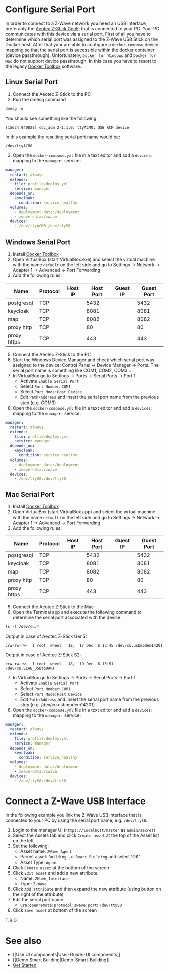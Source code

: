 # Configure Serial Port

In order to connect to a Z-Wave network you need an USB interface, preferably the [Aeotec Z-Stick Gen5](http://aeotec.com/z-wave-usb-stick), that is connected to your PC. Your PC communicates with this device via a serial port. First of all you have to determine which serial port was assigned to the Z-Wave USB Stick on the Docker host. After that your are able to configure a `docker-compose` device mapping so that the serial port is accessible within the docker container (device passthrough). Unfortunately, `Docker for Windows` and `Docker for Mac` do not support device passthrough. In this case you have to resort to the legacy [Docker Toolbox](http://docs.docker.com/toolbox) software.     

## Linux Serial Port 

1. Connect the Aeotec Z-Stick to the PC
2. Run the dmesg command
```
dmesg -w
```
You should see something like the following:
```
[15624.940828] cdc_acm 2-1:1.0: ttyACM0: USB ACM device
```
In this example the resulting serial port name would be:
```
/dev/ttyACM0
``` 
3. Open the `docker-compose.yml` file in a text editor and add a `devices:` mapping to the `manager:` service:
```yml
manager:
  restart: always
  extends:
    file: profile/deploy.yml
    service: manager
  depends_on:
    keycloak:
      condition: service_healthy
  volumes:
    - deployment-data:/deployment
    - zwave-data:/zwave
  devices:
    - /dev/ttyACM0:/dev/ttyS0
```
 
## Windows Serial Port 

1. Install [Docker Toolbox](http://docs.docker.com/toolbox)
2. Open VirtualBox (start VirtualBox.exe) and select the virtual machine with the name `default` on the left side and go to Settings -> Network -> Adapter 1 -> Advanced -> Port Forwarding
4. Add the following rules:
 
 | Name | Protocol | Host IP | Host Port | Guest IP | Guest Port |
 | --- | --- | --- | --- | --- | --- |
 |postgresql|TCP||5432||5432|
 | keycloak | TCP |  | 8081 |  | 8081 |
 | map | TCP |  | 8082 |  | 8082 |
 | proxy http | TCP |  | 80 |  | 80 |
 | proxy https | TCP |  | 443 |  | 443 |

5. Connect the Aeotec Z-Stick to the PC
6. Start the Windows Device Manager and check which serial port was assigned to the device:
 Control Panel -> Device Manager -> Ports. The serial port name is something like COM1, COM2, COM3...  
7. In VirtualBox go to Settings -> Ports -> Serial Ports -> Port 1
   * Activate `Enable Serial Port`
   * Select `Port Number`: `COM1`
   * Select `Port Mode`: `Host Device`
   * Edit `Path/Address` and insert the serial port name from the previous step (e.g. COM3)  
8. Open the `docker-compose.yml` file in a text editor and add a `devices:` mapping to the `manager:` service:
```yml
manager:
  restart: always
  extends:
    file: profile/deploy.yml
    service: manager
  depends_on:
    keycloak:
      condition: service_healthy
  volumes:
    - deployment-data:/deployment
    - zwave-data:/zwave
  devices:
    - /dev/ttyS0:/dev/ttyS0
```
 
## Mac Serial Port 

1. Install [Docker Toolbox](http://docs.docker.com/toolbox)
2. Open VirtualBox (start VirtualBox.app) and select the virtual machine with the name `default` on the left side and go to Settings -> Network -> Adapter 1 -> Advanced -> Port Forwarding
4. Add the following rules:
 
 | Name | Protocol | Host IP | Host Port | Guest IP | Guest Port |
 | --- | --- | --- | --- | --- | --- |
 |postgresql|TCP||5432||5432|
 | keycloak | TCP |  | 8081 |  | 8081 |
 | map | TCP |  | 8082 |  | 8082 |
 | proxy http | TCP |  | 80 |  | 80 |
 | proxy https | TCP |  | 443 |  | 443 |

5. Connect the Aeotec Z-Stick to the Mac 
6. Open the Terminal app and execute the following command to determine the serial port associated with the device:
```
ls -l /dev/cu.*
```
Output in case of Aeotec Z-Stick Gen5:
```
crw-rw-rw-  1 root  wheel   18,  17 Dec  6 13:45 /dev/cu.usbmodem14201
```
Output in case of Aeotec Z-Stick S2:
```
crw-rw-rw-  1 root  wheel   18,  19 Dec  6 13:51 /dev/cu.SLAB_USBtoUART 
```
7. In VirtualBox go to Settings -> Ports -> Serial Ports -> Port 1
   * Activate `Enable Serial Port`
   * Select `Port Number`: `COM1`
   * Select `Port Mode`: `Host Device`
   * Edit `Path/Address` and insert the serial port name from the previous step (e.g. /dev/cu.usbmodem14201)  
8. Open the `docker-compose.yml` file in a text editor and add a `devices:` mapping to the `manager:` service:
```yml
manager:
  restart: always
  extends:
    file: profile/deploy.yml
    service: manager
  depends_on:
    keycloak:
      condition: service_healthy
  volumes:
    - deployment-data:/deployment
    - zwave-data:/zwave
  devices:
    - /dev/ttyS0:/dev/ttyS0
```

# Connect a Z-Wave USB Interface

In the following example you link the Z-Wave USB interface that is connected to your PC by using the serial port name, e.g. `/dev/ttyS0`.

1. Login to the manager UI (`https://localhost/master` as `admin/secret`)
2. Select the Assets tab and click `Create asset` at the top of the Asset list on the left 
3. Set the following:
   * Asset name: `ZWave Agent`
   * Parent asset: `Building -> Smart Building` and select 'OK'
   * Asset Type: `Agent`
4. Click `Create asset` at the bottom of the screen
5. Click `Edit asset` and add a new attribute:
   * Name: `ZWave_Interface`
   * Type: `Z-Wave`
6. Click `Add attribute` and then expand the new attribute (using button on the right of the attribute) 
7. Edit the serial port name
   * `urn:openremote:protocol:zwave:port`: `/dev/ttyS0` 
7. Click `Save asset` at bottom of the screen

T.B.D.

# See also

- [[Use UI components|User-Guide:-UI components]]
- [[Demo Smart Building|Demo-Smart-Building]]
- [Get Started](https://openremote.io/get-started-manager/)